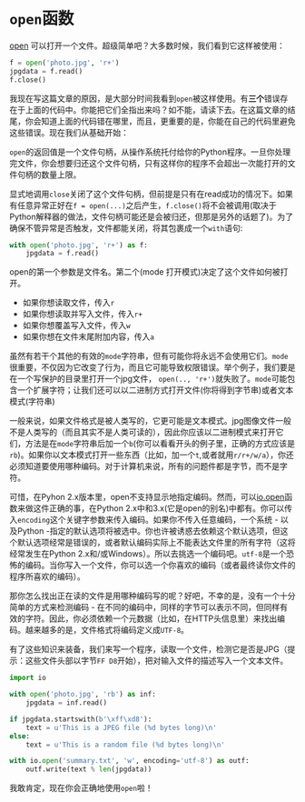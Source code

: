 # `open`函数

[open](http://docs.python.org/dev/library/functions.html#open) 可以打开一个文件。超级简单吧？大多数时候，我们看到它这样被使用：
```python
f = open('photo.jpg', 'r+')
jpgdata = f.read()
f.close()
```

我现在写这篇文章的原因，是大部分时间我看到```open```被这样使用。有**三个**错误存在于上面的代码中。你能把它们全指出来吗？如不能，请读下去。在这篇文章的结尾，你会知道上面的代码错在哪里，而且，更重要的是，你能在自己的代码里避免这些错误。现在我们从基础开始：

`open`的返回值是一个文件句柄，从操作系统托付给你的Python程序。一旦你处理完文件，你会想要归还这个文件句柄，只有这样你的程序不会超出一次能打开的文件句柄的数量上限。

显式地调用```close```关闭了这个文件句柄，但前提是只有在read成功的情况下。如果有任意异常正好在```f = open(...)```之后产生，```f.close()```将不会被调用(取决于Python解释器的做法，文件句柄可能还是会被归还，但那是另外的话题了)。为了确保不管异常是否触发，文件都能关闭，将其包裹成一个```with```语句:
```python
with open('photo.jpg', 'r+') as f:
    jpgdata = f.read()
```

open的第一个参数是文件名。第二个(mode 打开模式)决定了这个文件如何被打开。

- 如果你想读取文件，传入```r```
- 如果你想读取并写入文件，传入```r+```
- 如果你想覆盖写入文件，传入```w```
- 如果你想在文件末尾附加内容，传入```a```

虽然有若干个其他的有效的```mode```字符串，但有可能你将永远不会使用它们。```mode```很重要，不仅因为它改变了行为，而且它可能导致权限错误。举个例子，我们要是在一个写保护的目录里打开一个jpg文件， ```open(.., 'r+')```就失败了。```mode```可能包含一个扩展字符；让我们还可以以二进制方式打开文件(你将得到字节串)或者文本模式(字符串)

一般来说，如果文件格式是被人类写的，它更可能是文本模式。jpg图像文件一般不是人类写的（而且其实不是人类可读的），因此你应该以二进制模式来打开它们，方法是在```mode```字符串后加一个```b```(你可以看看开头的例子里，正确的方式应该是```rb```)。如果你以文本模式打开一些东西（比如，加一个```t```,或者就用```r/r+/w/a```），你还必须知道要使用哪种编码。对于计算机来说，所有的问题件都是字节，而不是字符。

可惜，在Pyhon 2.x版本里，open不支持显示地指定编码。然而，可以[io.open](http://docs.python.org/2/library/io.html#io.open)函数来做这件正确的事，在Python 2.x中和3.x(它是open的别名)中都有。你可以传入```encoding```这个关键字参数来传入编码。如果你不传入任意编码，一个系统 - 以及Python -指定的默认选项将被选中。你也许被诱惑去依赖这个默认选项，但这个默认选项经常是错误的，或者默认编码实际上不能表达文件里的所有字符（这将经常发生在Python 2.x和/或Windows）。所以去挑选一个编码吧。```utf-8```是一个恐怖的编码。当你写入一个文件，你可以选一个你喜欢的编码（或者最终读你文件的程序所喜欢的编码）。

那你怎么找出正在读的文件是用哪种编码写的呢？好吧，不幸的是，没有一个十分简单的方式来检测编码 - 在不同的编码中，同样的字节可以表示不同，但同样有效的字符。因此，你必须依赖一个元数据（比如，在HTTP头信息里）来找出编码。越来越多的是，文件格式将编码定义成```UTF-8```。


有了这些知识来装备，我们来写一个程序，读取一个文件，检测它是否是JPG（提示：这些文件头部以字节```FF D8```开始），把对输入文件的描述写入一个文本文件。
```python
import io

with open('photo.jpg', 'rb') as inf:
    jpgdata = inf.read()

if jpgdata.startswith(b'\xff\xd8'):
    text = u'This is a JPEG file (%d bytes long)\n'
else:
    text = u'This is a random file (%d bytes long)\n'

with io.open('summary.txt', 'w', encoding='utf-8') as outf:
    outf.write(text % len(jpgdata))
```
我敢肯定，现在你会正确地使用```open```啦！
